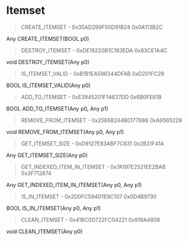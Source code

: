 # Itemset

> CREATE_ITEMSET - 0x35AD299F50D91B24 0x0A113B2C

Any CREATE_ITEMSET(BOOL p0)



> DESTROY_ITEMSET - 0xDE18220B1C183EDA 0x83CE1A4C

void DESTROY_ITEMSET(Any p0)



> IS_ITEMSET_VALID - 0xB1B1EA596344DFAB 0xD201FC29

BOOL IS_ITEMSET_VALID(Any p0)



> ADD_TO_ITEMSET - 0xE3945201F14637DD 0x6B0FE61B

BOOL ADD_TO_ITEMSET(Any p0, Any p1)



> REMOVE_FROM_ITEMSET - 0x25E68244B0177686 0xA9565228

void REMOVE_FROM_ITEMSET(Any p0, Any p1)



> GET_ITEMSET_SIZE - 0xD9127E83ABF7C631 0x2B31F41A

Any GET_ITEMSET_SIZE(Any p0)



> GET_INDEXED_ITEM_IN_ITEMSET - 0x7A197E2521EE2BAB 0x3F712874

Any GET_INDEXED_ITEM_IN_ITEMSET(Any p0, Any p1)



> IS_IN_ITEMSET - 0x2D0FC594D1E9C107 0x0D4B9730

BOOL IS_IN_ITEMSET(Any p0, Any p1)



> CLEAN_ITEMSET - 0x41BC0D722FC04221 0x919A4858

void CLEAN_ITEMSET(Any p0)



